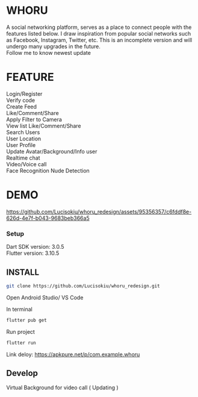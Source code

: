 # **WHORU**

A social networking platform, serves as a place to connect people with the features listed below. I draw inspiration from popular social networks such as Facebook, Instagram, Twitter, etc. This is an incomplete version and will undergo many upgrades in the future.  
Follow me to know newest update

# **FEATURE**  
Login/Register  
Verify code  
Create Feed  
Like/Comment/Share  
Apply Filter to Camera  
View list Like/Comment/Share  
Search Users  
User Location  
User Profile  
Update Avatar/Background/Info user  
Realtime chat  
Video/Voice call  
Face Recognition
Nude Detection

# **DEMO**

https://github.com/Lucisokiu/whoru_redesign/assets/95356357/c6fddf8e-626d-4e7f-b043-9683beb366a5

### Setup  
Dart SDK version: 3.0.5  
Flutter version: 3.10.5

## INSTALL

```sh
git clone https://github.com/Lucisokiu/whoru_redesign.git
```

Open Android Studio/ VS Code

In terminal

```sh
flutter pub get
```

Run project

```sh
flutter run
```

Link deloy: https://apkpure.net/p/com.example.whoru

## Develop

Virtual Background for video call ( Updating )
